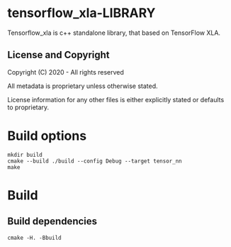 tensorflow_xla-LIBRARY
===================
Tensorflow_xla is c++ standalone library, that based on TensorFlow XLA.

License and Copyright
---------------------
Copyright (C) 2020 - All rights reserved

All metadata is proprietary unless otherwise stated. 

License information for any other files is either explicitly stated or
defaults to proprietary.

# Build options

```
mkdir build
cmake --build ./build --config Debug --target tensor_nn
make
```

# Build

Build dependencies
- 

```
cmake -H. -Bbuild
```


